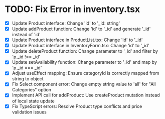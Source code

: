 # TODO: Fix Error in inventory.tsx

- [x] Update Product interface: Change 'id' to '_id: string'
- [x] Update addProduct function: Change 'id' to '_id' and generate '_id' instead of 'id'
- [x] Update Product interface in ProductList.tsx: Change 'id' to '_id'
- [x] Update Product interface in InventoryForm.tsx: Change 'id' to '_id'
- [x] Update deleteProduct function: Change parameter to '_id' and filter by 'p._id !== _id'
- [x] Update setAvailability function: Change parameter to '_id' and map by 'p._id === _id'
- [x] Adjust useEffect mapping: Ensure categoryId is correctly mapped from string to object
- [x] Fix Select component error: Change empty string value to 'all' for "All Categories" option
- [x] Implement API call for addProduct: Use createProduct mutation instead of local state update
- [x] Fix TypeScript errors: Resolve Product type conflicts and price validation issues
